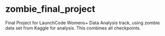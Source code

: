 # zombie_final_project
Final Project for LaunchCode Womens+ Data Analysis track, using zombie data set from Kaggle for analysis. This combines all checkpoints. 
